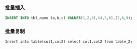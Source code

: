 ### 批量插入

```sql
INSERT INTO tbl_name (a,b,c) VALUES(1,2,3),(4,5,6),(7,8,9);
```



### 批量复制

```
Insert into table(col1,col2) select col1,col2 from table_2;
```

